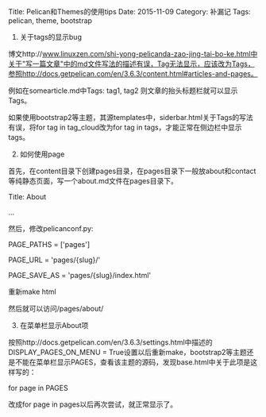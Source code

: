 Title: Pelican和Themes的使用tips
Date: 2015-11-09
Category: 补漏记
Tags: pelican, theme, bootstrap

1) 关于tags的显示bug

博文http://www.linuxzen.com/shi-yong-pelicanda-zao-jing-tai-bo-ke.html中关于"写一篇文章"中的md文件写法的描述有误，Tag无法显示，应该改为Tags，参照http://docs.getpelican.com/en/3.6.3/content.html#articles-and-pages。

例如在somearticle.md中Tags: tag1, tag2
则文章的抬头标题栏就可以显示Tags。

如果使用bootstrap2等主题，其源templates中，siderbar.html关于Tags的写法有误，将for tag in tag_cloud改为for tag in tags，才能正常在侧边栏中显示tags。

2) 如何使用page

首先，在content目录下创建pages目录，在pages目录下一般放about和contact等纯静态页面，写一个about.md文件在pages目录下。

Title: About

...

然后，修改pelicanconf.py:

PAGE_PATHS = ['pages']

PAGE_URL = 'pages/{slug}/'

PAGE_SAVE_AS = 'pages/{slug}/index.html'

重新make html

然后就可以访问/pages/about/

3) 在菜单栏显示About项

按照http://docs.getpelican.com/en/3.6.3/settings.html中描述的DISPLAY_PAGES_ON_MENU = True设置以后重新make，bootstrap2等主题还是不能在菜单栏显示PAGES，查看该主题的源码，发现base.html中关于此项是这样写的：

for page in PAGES

改成for page in pages以后再次尝试，就正常显示了。
